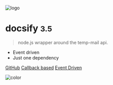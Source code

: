 <!-- _coverpage.md -->

![logo](https://temp-mail.org/images/brand-logo.png)

# docsify <small>3.5</small>
> node.js wrapper around the temp-mail api.

- Event driven
- Just one dependency 

[GitHub](https://github.com/Mathieu2301/Temp-Mail-API)
[Callback based](#event-driven)
[Event Driven](#callback-based)
<!-- background color -->

![color](#d0d0d0)
